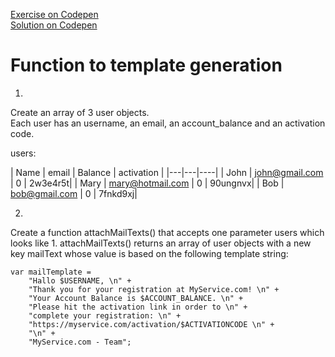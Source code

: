 [Exercise on Codepen](https://codepen.io/noreading/pen/oPrKBj?editors=0012)  
[Solution on Codepen](https://codepen.io/noreading/pen/gdNVRR?editors=0012)

# Function to template generation

1.
Create an array of 3 user objects.  
Each user has an username, an email, an account_balance and an activation code.

users:

| Name | email |   Balance | activation |
|---|---|----|
| John | john@gmail.com |   0 | 2w3e4r5t|
| Mary | mary@hotmail.com | 0 | 90ungnvx|
| Bob | bob@gmail.com | 	  0 | 7fnkd9xj|

2.
Create a function attachMailTexts() that accepts one
parameter users which looks like 1.
attachMailTexts() returns an array of user objects
with a new key mailText whose value is based on the
following template string:
```
var mailTemplate =
    "Hallo $USERNAME, \n" +
    "Thank you for your registration at MyService.com! \n" +
    "Your Account Balance is $ACCOUNT_BALANCE. \n" +
    "Please hit the activation link in order to \n" +
    "complete your registration: \n" +
    "https://myservice.com/activation/$ACTIVATIONCODE \n" +
    "\n" +
    "MyService.com - Team";
```
